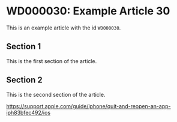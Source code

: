 # WD000030: Example Article 30

This is an example article with the id `WD000030`.

## Section 1

This is the first section of the article.

## Section 2

This is the second section of the article.

https://support.apple.com/guide/iphone/quit-and-reopen-an-app-iph83bfec492/ios
